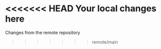 <<<<<<< HEAD
Your local changes here
=======
Changes from the remote repository
>>>>>>> remote/main
